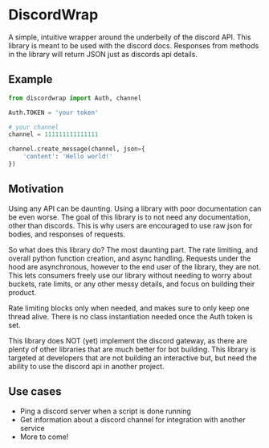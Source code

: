 # DiscordWrap
A simple, intuitive wrapper around the underbelly of the discord API.
This library is meant to be used with the discord docs. Responses from methods in the library will return
JSON just as discords api details.

## Example
```py
from discordwrap import Auth, channel

Auth.TOKEN = 'your token'

# your channel
channel = 111111111111111

channel.create_message(channel, json={
    'content': 'Hello world!'
})
```

## Motivation
Using any API can be daunting. Using a library with poor documentation can be even worse. 
The goal of this library is to not need any documentation, other than discords.
This is why users are encouraged to use raw json for bodies, and responses of requests.

So what does this library do? The most daunting part. The rate limiting, and overall python
function creation, and async handling. Requests under the hood are asynchronous, however to the end
user of the library, they are not. This lets consumers freely use our library without needing to
worry about buckets, rate limits, or any other messy details, and focus on building their product.

Rate limiting blocks only when needed, and makes sure to only keep one thread alive. There is no class instantiation needed once the
Auth token is set.

This library does NOT (yet) implement the discord gateway, as there are plenty of other libraries that are much better for bot building.
This library is targeted at developers that are not building an interactive but, but need the ability to use the discord api in another project.

## Use cases

- Ping a discord server when a script is done running
- Get information about a discord channel for integration with another service
- More to come!

